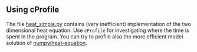 ## Using cProfile

The file [heat_simple.py](heat_simple.py) contains (very inefficient)
implementation of the two dimensional heat equation. Use `cProfile` for
investigating where the time is spent in the program. You can try to profile
also the more efficient model solution of
[numpy/heat-equation](../heat-equation/solution/heat-serial.py).

